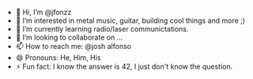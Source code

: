 - 👋 Hi, I’m @jfonzz
- 👀 I’m interested in metal music, guitar, building cool things and more ;)
- 🌱 I’m currently learning radio/laser communictations.
- 💞️ I’m looking to collaborate on ...
- 📫 How to reach me: @josh alfonso
- 😄 Pronouns: He, Him, His
- ⚡ Fun fact: I know the answer is 42, I just don't know the question.

<!---
jfonzz/jfonzz is a ✨ special ✨ repository because its `README.md` (this file) appears on your GitHub profile.
You can click the Preview link to take a look at your changes.
--->

